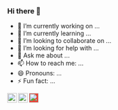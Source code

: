 ### Hi there 👋

- 🔭 I’m currently working on ...
- 🌱 I’m currently learning ...
- 👯 I’m looking to collaborate on ...
- 🤔 I’m looking for help with ...
- 💬 Ask me about ...
- 📫 How to reach me: ...
- 😄 Pronouns: ...
- ⚡ Fun fact: ...

[<img align="left" alt="Facebook" width="22px" src="https://cdn.jsdelivr.net/npm/simple-icons@v5/icons/facebook.svg" />][facebook]
[<img align="left" alt="Behance" width="22px" src="https://cdn.jsdelivr.net/npm/simple-icons@v5/icons/behance.svg" />][behance]
[<img align="left" alt="Gmail" style="background-color:#EA4335" width="22px" src="https://cdn.jsdelivr.net/npm/simple-icons@v3/icons/gmail.svg"  />][gmail]


[facebook]: https://www.facebook.com/ihk.786
[behance]: https://www.behance.net/ihkcreations
[gmail]: mailto:iftekhar.hk786@outlook.com

